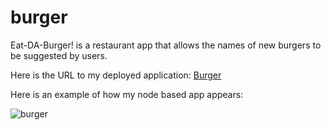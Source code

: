 # burger
Eat-DA-Burger! is a restaurant app that allows the names of new burgers to be suggested by users.

Here is the URL to my deployed application: [Burger](https://rocky-ridge-83019.herokuapp.com/)

Here is an example of how my node based app appears:

![burger](https://user-images.githubusercontent.com/65740432/94620625-ec625680-027c-11eb-9479-bd619f9e0f89.PNG)
